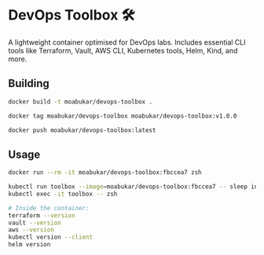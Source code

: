 # DevOps Toolbox 🛠️

A lightweight container optimised for DevOps labs. Includes essential CLI tools like Terraform, Vault, AWS CLI, Kubernetes tools, Helm, Kind, and more.

## Building

```bash
docker build -t moabukar/devops-toolbox .

docker tag moabukar/devops-toolbox moabukar/devops-toolbox:v1.0.0

docker push moabukar/devops-toolbox:latest

```

## Usage

```bash
docker run --rm -it moabukar/devops-toolbox:fbccea7 zsh

kubectl run toolbox --image=moabukar/devops-toolbox:fbccea7 -- sleep infinity
kubectl exec -it toolbox -- zsh

# Inside the container:
terraform --version
vault --version
aws --version
kubectl version --client
helm version
```
